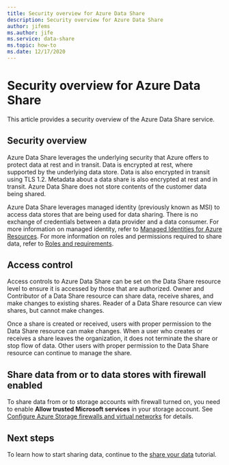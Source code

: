 ```yaml
---
title: Security overview for Azure Data Share
description: Security overview for Azure Data Share
author: jifems
ms.author: jife
ms.service: data-share
ms.topic: how-to
ms.date: 12/17/2020
---
```

# Security overview for Azure Data Share

This article provides a security overview of the Azure Data Share service.

## Security overview

Azure Data Share leverages the underlying security that Azure offers to protect data at rest and in transit. Data is encrypted at rest, where supported by the underlying data store. Data is also encrypted in transit using TLS 1.2. Metadata about a data share is also encrypted at rest and in transit. Azure Data Share does not store contents of the customer data being shared.

Azure Data Share leverages managed identity (previously known as MSI) to access data stores that are being used for data sharing. There is no exchange of credentials between a data provider and a data consumer. For more information on managed identity, refer to [Managed Identities for Azure Resources](../active-directory/managed-identities-azure-resources/services-support-managed-identities.md). For more information on roles and permissions required to share data, refer to [Roles and requirements](concepts-roles-permissions.md).

## Access control

Access controls to Azure Data Share can be set on the Data Share resource level to ensure it is accessed by those that are authorized. Owner and Contributor of a Data Share resource can share data, receive shares, and make changes to existing shares. Reader of a Data Share resource can view shares, but cannot make changes. 

Once a share is created or received, users with proper permission to the Data Share resource can make changes. When a user who creates or receives a share leaves the organization, it does not terminate the share or stop flow of data. Other users with proper permission to the Data Share resource can continue to manage the share.

## Share data from or to data stores with firewall enabled
To share data from or to storage accounts with firewall turned on, you need to enable **Allow trusted Microsoft services** in your storage account. See [Configure Azure Storage firewalls and virtual networks](../storage/common/storage-network-security.md#trusted-microsoft-services) for details.


## Next steps

To learn how to start sharing data, continue to the [share your data](share-your-data.md) tutorial.
